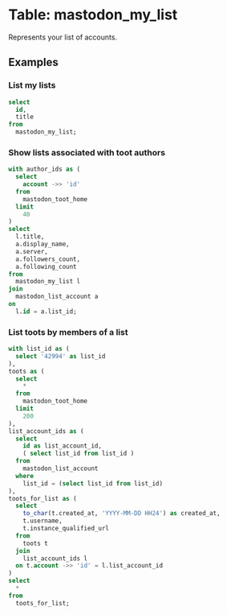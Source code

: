 # Table: mastodon_my_list

Represents your list of accounts.

## Examples

### List my lists

```sql
select
  id,
  title
from
  mastodon_my_list;
```

### Show lists associated with toot authors

```sql
with author_ids as (
  select
    account ->> 'id'
  from
    mastodon_toot_home
  limit
    40
)
select
  l.title,
  a.display_name,
  a.server,
  a.followers_count,
  a.following_count
from
  mastodon_my_list l
join
  mastodon_list_account a
on
  l.id = a.list_id;
```

### List toots by members of a list

```sql
with list_id as (
  select '42994' as list_id
),
toots as (
  select
    *
  from
    mastodon_toot_home
  limit
    200
),
list_account_ids as (
  select
    id as list_account_id,
    ( select list_id from list_id )
  from
    mastodon_list_account
  where
    list_id = (select list_id from list_id)
),
toots_for_list as (
  select
    to_char(t.created_at, 'YYYY-MM-DD HH24') as created_at,
    t.username,
    t.instance_qualified_url
  from
    toots t
  join
    list_account_ids l
  on t.account ->> 'id' = l.list_account_id
)
select
  *
from
  toots_for_list;
```
